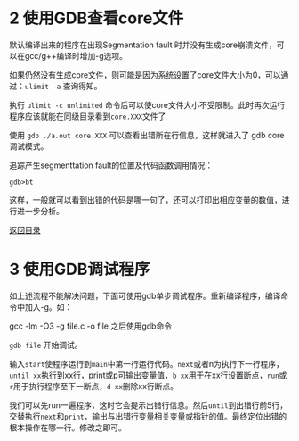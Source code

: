 # 2 使用GDB查看core文件

默认编译出来的程序在出现Segmentation fault 时并没有生成core崩溃文件，可以在gcc/g++编译时增加-g选项。

如果仍然没有生成core文件，则可能是因为系统设置了core文件大小为0，可以通过：`ulimit -a` 查询得知。

执行 `ulimit -c unlimited` 命令后可以使core文件大小不受限制。此时再次运行程序应该就能在同级目录看到`core.XXX`文件了

使用 `gdb ./a.out core.XXX` 可以查看出错所在行信息，这样就进入了 gdb core 调试模式。

追踪产生segmenttation fault的位置及代码函数调用情况：

`gdb>bt`

这样，一般就可以看到出错的代码是哪一句了，还可以打印出相应变量的数值，进行进一步分析。

[返回目录](https://www.cnblogs.com/kuliuheng/p/11698378.html#_labelTop)

# **3 使用GDB调试程序**

如上述流程不能解决问题，下面可使用gdb单步调试程序。重新编译程序，编译命令中加入-g。如：

gcc -lm -O3 -g file.c -o file
之后使用gdb命令

`gdb file`
开始调试。

输入`start`使程序运行到`main`中第一行运行代码。`next`或者n为执行下一行程序，`until xx`执行到xx行，print或p可输出变量值，`b xx`用于在xx行设置断点，`run`或`r`用于执行程序至下一断点，`d xx`删除xx行断点。

我们可以先run一遍程序，这时它会提示出错行信息。然后`until`到出错行前5行，交替执行`next`和`print`，输出与出错行变量相关变量或指针的值。最终定位出错的根本操作在哪一行。修改之即可。